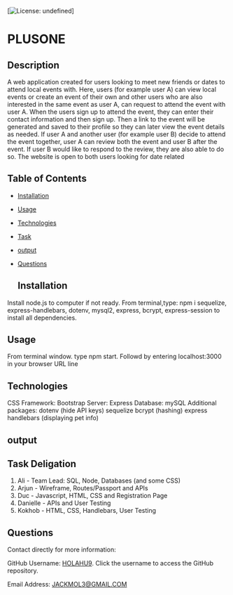 [![License: undefined]()]


  # PLUSONE 


  ## Description 

A web application created for users looking to meet new friends or dates to attend local events with. Here, users (for example user A) can view local events or create an event of their own and other users who are also interested in the same event as user A, can request to attend the event with user A. When the users sign up to attend the event, they can enter their contact information and then sign up. Then a link to the event will be generated and saved to their profile so they can later view the event details as needed. If user A and another user (for example user B) decide to attend the event together, user A can review both the event and user B after the event. If user B would like to respond to the review, they are also able to do so. The website is open to both users looking for date related  


  ## Table of Contents

* [Installation](#installation)
* [Usage](#usage)
* [Technologies](#Technologies)
* [Task](#Task)
* [output](#output)
* [Questions](#questions)


  ## Installation 

Install node.js to computer if not ready. From terminal,type: npm i sequelize, express-handlebars, dotenv, mysql2, express, bcrypt, express-session to install all dependencies.   


  ## Usage 

From terminal window. type npm start. Followd by entering localhost:3000 in your browser URL line  

## Technologies
CSS Framework: Bootstrap
Server: Express
Database: mySQL
Additional packages:
dotenv (hide API keys)
sequelize
bcrypt (hashing)
express handlebars (displaying pet info)


## output 


  

## Task Deligation 

1) Ali - Team Lead: SQL, Node, Databases (and some CSS)
2) Arjun - Wireframe, Routes/Passport and APIs
3) Duc - Javascript, HTML, CSS and Registration Page
4) Danielle - APIs and User Testing
5) Kokhob - HTML, CSS, Handlebars, User Testing


  ## Questions 

Contact directly for more information:

GitHub Username: [HOLAHU9](https://github.com/HOLAHU9). Click the username to access the GitHub repository. 

Email Address: [JACKMOL3@GMAIL.COM](mailto:JACKMOL3@GMAIL.COM)